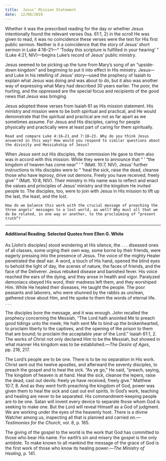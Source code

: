 ```yaml
---
title:  Jesus’ Mission Statement
date:  12/08/2019
---
```


Whether it was the prescribed reading for the day or whether Jesus intentionally found the relevant verses (Isa. 61:1, 2) in the scroll He was given to read, it was no coincidence these verses were the text for His first public sermon. Neither is it a coincidence that the story of Jesus’ short sermon in Luke 4:16–21—“ ‘Today this scripture is fulfilled in your hearing’ ” (Luke 4:21, NIV)—begins Luke’s record of Jesus’ public ministry.

Jesus seemed to be picking up the tune from Mary’s song of an “upside-down kingdom” and beginning to put it into effect in His ministry. Jesus—and Luke in his retelling of Jesus’ story—used the prophecy of Isaiah to explain what Jesus was doing and was about to do, but it also was another way of expressing what Mary had described 30 years earlier. The poor, the hurting, and the oppressed are the special focus and recipients of the good news that Jesus was bringing.

Jesus adopted these verses from Isaiah 61 as His mission statement. His ministry and mission were to be both spiritual and practical, and He would demonstrate that the spiritual and practical are not as far apart as we sometimes assume. For Jesus and His disciples, caring for people physically and practically were at least part of caring for them spiritually.

`Read and compare Luke 4:16–21 and 7:18–23. Why do you think Jesus answered in this way? How would you respond to similar questions about the divinity and Messiahship of Jesus?`

When Jesus sent out His disciples, the commission He gave to them also was in accord with this mission. While they were to announce that “ ‘ “the kingdom of heaven has come near” ’ ” (Matt. 10:7, NIV), Jesus’ further instructions to His disciples were to “ ‘heal the sick, raise the dead, cleanse those who have leprosy, drive out demons. Freely you have received; freely give’ ” (Matt. 10:8, NIV). Their ministry in His name was to reflect and enact the values and principles of Jesus’ ministry and the kingdom He invited people to. The disciples, too, were to join with Jesus in His mission to lift up the last, the least, and the lost.

`How do we balance this work with the crucial message of preaching the three angels’ messages to a lost world, as well? Why must all that we do be related, in one way or another, to the proclaiming of “present truth”?`

---

#### Additional Reading: Selected Quotes from Ellen G. White

As [John’s disciples] stood wondering at His silence, the . . . diseased ones of all classes, some urging their own way, some borne by their friends, were eagerly pressing into the presence of Jesus. The voice of the mighty Healer penetrated the deaf ear. A word, a touch of His hand, opened the blind eyes to behold the light of day, the scenes of nature, the faces of friends, and the face of the Deliverer. Jesus rebuked disease and banished fever. His voice reached the ears of the dying, and they arose in health and vigor. Paralyzed demoniacs obeyed His word, their madness left them, and they worshiped Him. While He healed their diseases, He taught the people. The poor peasants and laborers, who were shunned by the rabbis as unclean, gathered close about Him, and He spoke to them the words of eternal life. . . . 

The disciples bore the message, and it was enough. John recalled the prophecy concerning the Messiah, “The Lord hath anointed Me to preach good tidings unto the meek; He hath sent Me to bind up the brokenhearted, to proclaim liberty to the captives, and the opening of the prison to them that are bound; to proclaim the acceptable year of the Lord.” Isaiah 61:1, 2. The works of Christ not only declared Him to be the Messiah, but showed in what manner His kingdom was to be established.—_The Desire of Ages_, pp. 216, 217.

The Lord’s people are to be one. There is to be no separation in His work. Christ sent out the twelve apostles, and afterward the seventy disciples, to preach the gospel and to heal the sick. “As ye go,” He said, “preach, saying, The kingdom of heaven is at hand. Heal the sick, cleanse the lepers, raise the dead, cast out devils: freely ye have received, freely give.” Matthew 10:7, 8. And as they went forth preaching the kingdom of God, power was given them to heal the sick and cast out evil spirits. In God’s work, teaching and healing are never to be separated. His commandment-keeping people are to be one. Satan will invent every device to separate those whom God is seeking to make one. But the Lord will reveal Himself as a God of judgment. We are working under the eyes of the heavenly host. There is a divine Watcher among us, inspecting all that is planned and carried on.—_Testimonies for the Church_, vol. 8, p. 165.

The giving of the gospel to the world is the work that God has committed to those who bear His name. For earth’s sin and misery the gospel is the only antidote. To make known to all mankind the message of the grace of God is the first work of those who know its healing power.—_The Ministry of Healing_, p. 141. 